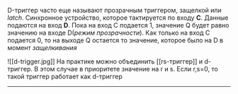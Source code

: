 D-триггер часто еще называют прозрачным триггером, защелкой или *latch*. Синхронное устройство, которое тактируется по входу **C**. Данные подаются на вход **D**. Пока на вход C подается 1, значение Q будет равно значению на входе D(*режим прозрачности*). Как только на вход С подается 0, то на выходе Q остается то значение, которое было на D в момент *защелкивания* 

![[d-trigger.jpg]]
На практике можно объединить [[rs-триггер]] и d-триггер. В этом случае в приоритете значение на r и s. Если r,s=0, то такой триггер работает как d-триггер

---
[^1]: [из дискорда](https://odinelectric.ru/equipment/electronic-components/chto-takoe-trigger)